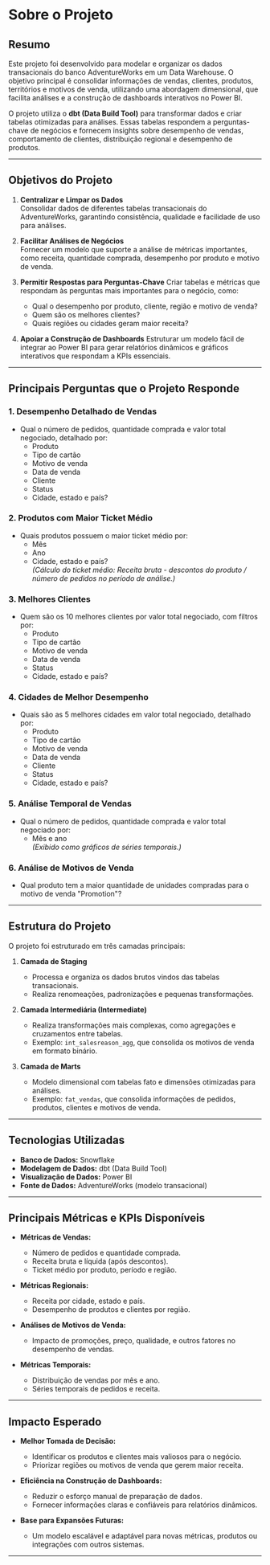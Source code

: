 # Sobre o Projeto

## Resumo
Este projeto foi desenvolvido para modelar e organizar os dados transacionais do banco AdventureWorks em um Data Warehouse. O objetivo principal é consolidar informações de vendas, clientes, produtos, territórios e motivos de venda, utilizando uma abordagem dimensional, que facilita análises e a construção de dashboards interativos no Power BI. 

O projeto utiliza o **dbt (Data Build Tool)** para transformar dados e criar tabelas otimizadas para análises. Essas tabelas respondem a perguntas-chave de negócios e fornecem insights sobre desempenho de vendas, comportamento de clientes, distribuição regional e desempenho de produtos.

---

## Objetivos do Projeto

1. **Centralizar e Limpar os Dados**  
   Consolidar dados de diferentes tabelas transacionais do AdventureWorks, garantindo consistência, qualidade e facilidade de uso para análises.

2. **Facilitar Análises de Negócios**  
   Fornecer um modelo que suporte a análise de métricas importantes, como receita, quantidade comprada, desempenho por produto e motivo de venda.

3. **Permitir Respostas para Perguntas-Chave**
   Criar tabelas e métricas que respondam às perguntas mais importantes para o negócio, como:
   - Qual o desempenho por produto, cliente, região e motivo de venda?
   - Quem são os melhores clientes?
   - Quais regiões ou cidades geram maior receita?

4. **Apoiar a Construção de Dashboards**
   Estruturar um modelo fácil de integrar ao Power BI para gerar relatórios dinâmicos e gráficos interativos que respondam a KPIs essenciais.

---

## Principais Perguntas que o Projeto Responde

### **1. Desempenho Detalhado de Vendas**
- Qual o número de pedidos, quantidade comprada e valor total negociado, detalhado por:
  - Produto
  - Tipo de cartão
  - Motivo de venda
  - Data de venda
  - Cliente
  - Status
  - Cidade, estado e país?

### **2. Produtos com Maior Ticket Médio**
- Quais produtos possuem o maior ticket médio por:
  - Mês
  - Ano
  - Cidade, estado e país?  
  *(Cálculo do ticket médio: Receita bruta - descontos do produto / número de pedidos no período de análise.)*

### **3. Melhores Clientes**
- Quem são os 10 melhores clientes por valor total negociado, com filtros por:
  - Produto
  - Tipo de cartão
  - Motivo de venda
  - Data de venda
  - Status
  - Cidade, estado e país?

### **4. Cidades de Melhor Desempenho**
- Quais são as 5 melhores cidades em valor total negociado, detalhado por:
  - Produto
  - Tipo de cartão
  - Motivo de venda
  - Data de venda
  - Cliente
  - Status
  - Cidade, estado e país?

### **5. Análise Temporal de Vendas**
- Qual o número de pedidos, quantidade comprada e valor total negociado por:
  - Mês e ano  
  *(Exibido como gráficos de séries temporais.)*

### **6. Análise de Motivos de Venda**
- Qual produto tem a maior quantidade de unidades compradas para o motivo de venda "Promotion"?

---

## Estrutura do Projeto

O projeto foi estruturado em três camadas principais:

1. **Camada de Staging**  
   - Processa e organiza os dados brutos vindos das tabelas transacionais.
   - Realiza renomeações, padronizações e pequenas transformações.

2. **Camada Intermediária (Intermediate)**  
   - Realiza transformações mais complexas, como agregações e cruzamentos entre tabelas.
   - Exemplo: `int_salesreason_agg`, que consolida os motivos de venda em formato binário.

3. **Camada de Marts**  
   - Modelo dimensional com tabelas fato e dimensões otimizadas para análises.
   - Exemplo: `fat_vendas`, que consolida informações de pedidos, produtos, clientes e motivos de venda.

---

## Tecnologias Utilizadas

- **Banco de Dados:** Snowflake
- **Modelagem de Dados:** dbt (Data Build Tool)
- **Visualização de Dados:** Power BI
- **Fonte de Dados:** AdventureWorks (modelo transacional)

---

## Principais Métricas e KPIs Disponíveis

- **Métricas de Vendas:**
  - Número de pedidos e quantidade comprada.
  - Receita bruta e líquida (após descontos).
  - Ticket médio por produto, período e região.

- **Métricas Regionais:**
  - Receita por cidade, estado e país.
  - Desempenho de produtos e clientes por região.

- **Análises de Motivos de Venda:**
  - Impacto de promoções, preço, qualidade, e outros fatores no desempenho de vendas.

- **Métricas Temporais:**
  - Distribuição de vendas por mês e ano.
  - Séries temporais de pedidos e receita.

---

## Impacto Esperado

- **Melhor Tomada de Decisão:**
   - Identificar os produtos e clientes mais valiosos para o negócio.
   - Priorizar regiões ou motivos de venda que gerem maior receita.

- **Eficiência na Construção de Dashboards:**
   - Reduzir o esforço manual de preparação de dados.
   - Fornecer informações claras e confiáveis para relatórios dinâmicos.

- **Base para Expansões Futuras:**
   - Um modelo escalável e adaptável para novas métricas, produtos ou integrações com outros sistemas.

---
